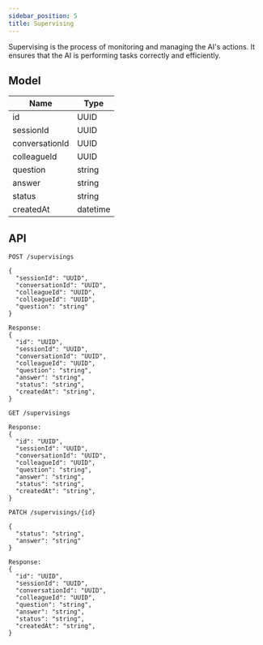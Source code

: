 ```yaml
---
sidebar_position: 5
title: Supervising
---
```


Supervising is the process of monitoring and managing the AI's actions. It ensures that the AI is performing tasks correctly and efficiently.

## Model

| Name           | Type     |
| -------------- | -------- |
| id             | UUID     |
| sessionId      | UUID     |
| conversationId | UUID     |
| colleagueId    | UUID     |
| question       | string   |
| answer         | string   |
| status         | string   |
| createdAt      | datetime |

## API

```
POST /supervisings

{
  "sessionId": "UUID",
  "conversationId": "UUID",
  "colleagueId": "UUID",
  "colleagueId": "UUID",
  "question": "string"
}

Response:
{
  "id": "UUID",
  "sessionId": "UUID",
  "conversationId": "UUID",
  "colleagueId": "UUID",
  "question": "string",
  "answer": "string",
  "status": "string",
  "createdAt": "string",
}
```

```
GET /supervisings

Response:
{
  "id": "UUID",
  "sessionId": "UUID",
  "conversationId": "UUID",
  "colleagueId": "UUID",
  "question": "string",
  "answer": "string",
  "status": "string",
  "createdAt": "string",
}
```

```
PATCH /supervisings/{id}

{
  "status": "string",
  "answer": "string"
}

Response:
{
  "id": "UUID",
  "sessionId": "UUID",
  "conversationId": "UUID",
  "colleagueId": "UUID",
  "question": "string",
  "answer": "string",
  "status": "string",
  "createdAt": "string",
}
```
